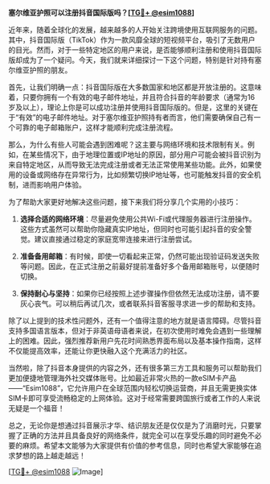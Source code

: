 **塞尔维亚护照可以注册抖音国际版吗？[[TG💪+ @esim1088](https://t.me/s/esim1088)]**

近年来，随着全球化的发展，越来越多的人开始关注跨境使用互联网服务的问题。其中，抖音国际版（TikTok）作为一款风靡全球的短视频平台，吸引了无数用户的目光。然而，对于一些特定地区的用户来说，是否能够顺利注册和使用抖音国际版却成为了一个疑问。今天，我们就来详细探讨一下这个问题，特别是针对持有塞尔维亚护照的朋友。

首先，让我们明确一点：抖音国际版在大多数国家和地区都是开放注册的。这意味着，只要你拥有一个有效的电子邮件地址，并且符合抖音的年龄要求（通常为16岁及以上），理论上你是可以成功注册并使用抖音国际版的。但是，这里的关键在于“有效”的电子邮件地址。对于塞尔维亚护照持有者而言，他们需要确保自己有一个可靠的电子邮箱账户，这样才能顺利完成注册流程。

那么，为什么有些人可能会遇到困难呢？这主要与网络环境和技术限制有关。例如，在某些情况下，由于地理位置或IP地址的原因，部分用户可能会被抖音识别为来自特定地区，从而导致无法完成注册或者无法正常使用某些功能。此外，如果使用的设备或网络存在异常行为，比如频繁切换IP地址等，也可能触发抖音的安全机制，进而影响用户体验。

为了帮助大家更好地解决这些问题，接下来我们将分享几个实用的小技巧：

1. **选择合适的网络环境**：尽量避免使用公共Wi-Fi或代理服务器进行注册操作。这些方式虽然可以帮助你隐藏真实IP地址，但同时也可能引起抖音的安全警觉。建议直接通过稳定的家庭宽带连接来进行注册尝试。

2. **准备备用邮箱**：有时候，即使一切看起来正常，仍然可能出现验证码发送失败等问题。因此，在正式注册之前最好提前准备好多个备用邮箱账号，以便随时切换。

3. **保持耐心与坚持**：如果你已经按照上述步骤操作但依然无法成功注册，请不要灰心丧气。可以稍后再试几次，或者联系抖音客服寻求进一步的帮助和支持。

除了以上提到的技术性问题外，还有一个值得注意的地方就是语言障碍。尽管抖音支持多国语言版本，但对于非英语母语者来说，在初次使用时难免会遇到一些理解上的困难。因此，强烈推荐新用户先花时间熟悉界面布局以及基本操作指南，这样不仅能提高效率，还能让你更快融入这个充满活力的社区。

当然啦，除了抖音本身提供的内容之外，还有很多第三方工具和服务可以帮助我们更加便捷地管理海外社交媒体账号。比如最近非常火热的一款eSIM卡产品——“Esim1088”，它允许用户在全球范围内轻松切换运营商，并且无需更换实体SIM卡即可享受流畅稳定的上网体验。这对于经常需要跨国旅行或者工作的人来说无疑是一个福音！

总之，无论你是想通过抖音展示才华、结识朋友还是仅仅是为了消磨时光，只要掌握了正确的方法并且具备良好的网络条件，就完全可以在享受乐趣的同时避免不必要的麻烦。希望本文能够为大家提供有价值的参考信息，同时也希望大家能够在追求梦想的路上越走越远！

[[TG💪+ @esim1088](https://t.me/s/esim1088) ![Image](https://i.postimg.cc/4NQfJmqS/Snipaste-2025-05-13-00-14-12.png)]